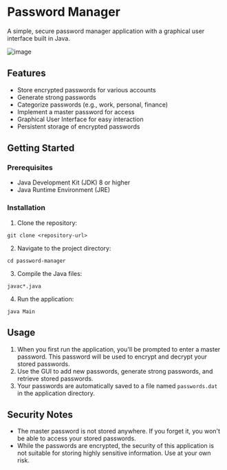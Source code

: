 # Password Manager

A simple, secure password manager application with a graphical user interface built in Java.

![image](https://github.com/user-attachments/assets/5c139092-6b2f-48b7-a4c5-80deed8157c1)

## Features

- Store encrypted passwords for various accounts
- Generate strong passwords
- Categorize passwords (e.g., work, personal, finance)
- Implement a master password for access
- Graphical User Interface for easy interaction
- Persistent storage of encrypted passwords

## Getting Started

### Prerequisites

- Java Development Kit (JDK) 8 or higher
- Java Runtime Environment (JRE)

### Installation

1. Clone the repository:

`git clone <repository-url>`

2. Navigate to the project directory:

`cd password-manager`

3. Compile the Java files:

`javac*.java`

4. Run the application:

`java Main`

## Usage

1. When you first run the application, you'll be prompted to enter a master password. This password will be used to encrypt and decrypt
your stored passwords.
2. Use the GUI to add new passwords, generate strong passwords, and retrieve stored passwords.
3. Your passwords are automatically saved to a file named `passwords.dat` in the application directory.

## Security Notes

- The master password is not stored anywhere. If you forget it, you won't be able to access your stored passwords.
- While the passwords are encrypted, the security of this application is not suitable for storing highly sensitive information. Use at your own risk.
